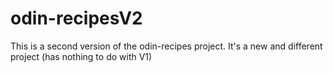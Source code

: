 # odin-recipesV2
This is a second version of the odin-recipes project. It's a new and different project (has nothing to do with V1)
